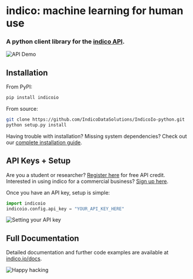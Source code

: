 # indico: machine learning for human use
### A python client library for the [indico API](https://indico.io/).

![API Demo](http://i.imgur.com/47Fipms.gif)


Installation
--------------
From PyPI:
```bash
pip install indicoio
```

From source:
```bash
git clone https://github.com/IndicoDataSolutions/IndicoIo-python.git
python setup.py install
```

Having trouble with installation? Missing system dependencies? Check out our [complete installation guide](https://indico.io/blog/getting-started-indico-tutorial-for-beginning-programmers/).


API Keys + Setup
----------------
Are you a student or researcher?  [Register here](https://indico.io/non-commercial) for free API credit.  
Interested in using indico for a commercial business?  [Sign up here](https://indico.io/enterprise).

Once you have an API key, setup is simple:

```python
import indicoio
indicoio.config.api_key = "YOUR_API_KEY_HERE"
```

![Setting your API key](http://i.imgur.com/Qcv8its.gif)


Full Documentation
------------
Detailed documentation and further code examples are available at [indico.io/docs](https://indico.io/docs).

![Happy hacking](http://i.imgur.com/W9ZcOe0.gif)

